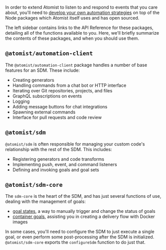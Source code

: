 In order to extend Atomist to listen to and respond to events that you care about, you'll need to [develop your own automation strategies](/developer/) on top of the Node packages which Atomist itself uses and has open sourced.

The left sidebar contains links to the API Reference for these packages, detailing all of the functions available to you. Here, we'll briefly summarize the contents of these packages, and when you should use them.

## `@atomist/automation-client`

The `@atomist/automation-client` package handles a number of base features for an SDM. These include:

* Creating generators
* Handling commands from a chat bot or HTTP interface
* Iterating over Git repositories, projects, and files
* GraphQL subscriptions on events
* Logging
* Adding message buttons for chat integrations
* Spawning external commands
* Interface for pull requests and code review

## `@atomist/sdm`

`@atomist/sdm` is often responsible for managing your custom code's relationship with the rest of the SDM. This includes:

* Registering generators and code transforms
* Implementing push, event, and command listeners
* Defining and invoking goals and goal sets

## `@atomist/sdm-core`

The `sdm-core` is the heart of the SDM, and has just several functions of use, dealing with the management of goals:

* [goal states](/developer/goalstate/), a way to manually trigger and change the status of goals
* [container goals](/developer/container-goals/), assisting you in creating a delivery flow with Docker images

In some cases, you'll need to configure the SDM to just execute a single goal, or even perform some post-processing after the SDM is initialized. `@atomist/sdm-core` exports the `configureSdm` function to do just that.
